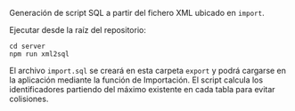 
Generación de script SQL a partir del fichero XML ubicado en `import`.

Ejecutar desde la raíz del repositorio:

```
cd server
npm run xml2sql
```

El archivo `import.sql` se creará en esta carpeta `export` y podrá cargarse en la aplicación mediante la función de Importación. El script calcula los identificadores partiendo del máximo existente en cada tabla para evitar colisiones.
